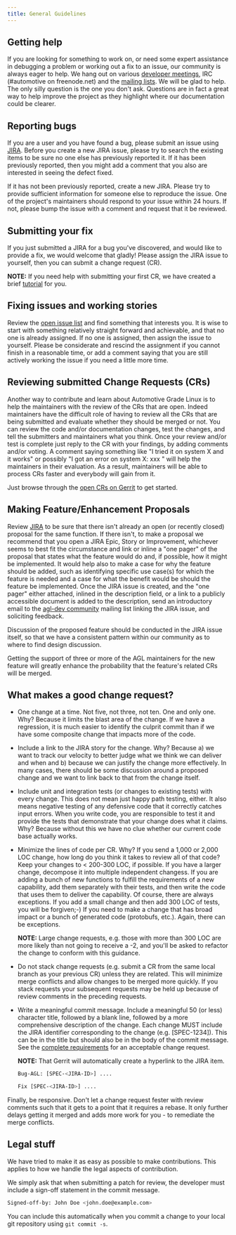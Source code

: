 ```yaml
---
title: General Guidelines
---
```


## Getting help

If you are looking for something to work on, or need some expert assistance in
debugging a problem or working out a fix to an issue, our community is always
eager to help. We hang out on various [developer
meetings](https://www.automotivelinux.org/developer-meetings/), IRC (#automotive
on freenode.net) and the [mailing
lists](https://lists.automotivelinux.org/g/agl-dev-community). We will be glad
to help. The only silly question is the one you don't ask. Questions are in fact
a great way to help improve the project as they highlight where our
documentation could be clearer.

## Reporting bugs

If you are a user and you have found a bug, please submit an issue using
[JIRA](https://jira.automotivelinux.org/). Before you create a new JIRA issue,
please try to search the existing items to be sure no one else has previously
reported it. If it has been previously reported, then you might add a comment
that you also are interested in seeing the defect fixed.

If it has not been previously reported, create a new JIRA. Please try to provide
sufficient information for someone else to reproduce the issue. One of the
project's maintainers should respond to your issue within 24 hours. If not,
please bump the issue with a comment and request that it be reviewed.

## Submitting your fix

If you just submitted a JIRA for a bug you've discovered, and would like to
provide a fix, we would welcome that gladly! Please assign the JIRA issue to
yourself, then you can submit a change request (CR).

**NOTE:** If you need help with submitting your first CR, we have created a
brief [tutorial](./4_Submitting_Changes.md) for you.

## Fixing issues and working stories

Review the [open issue list](https://jira.automotivelinux.org/issues/?filter=-5)
and find something that interests you. It is wise to start with something
relatively straight forward and achievable, and that no one is already assigned.
If no one is assigned, then assign the issue to yourself. Please be considerate
and rescind the assignment if you cannot finish in a reasonable time, or add a
comment saying that you are still actively working the issue if you need a
little more time.

## Reviewing submitted Change Requests (CRs)

Another way to contribute and learn about Automotive Grade Linux is to help the
maintainers with the review of the CRs that are open. Indeed maintainers have
the difficult role of having to review all the CRs that are being submitted and
evaluate whether they should be merged or not. You can review the code and/or
documentation changes, test the changes, and tell the submitters and maintainers
what you think. Once your review and/or test is complete just reply to the CR
with your findings, by adding comments and/or voting. A comment saying something
like "I tried it on system X and it works" or possibly "I got an error on system
X: xxx " will help the maintainers in their evaluation. As a result, maintainers
will be able to process CRs faster and everybody will gain from it.

Just browse through the [open CRs on
Gerrit](https://gerrit.automotivelinux.org/gerrit/q/status:open) to get started.

## Making Feature/Enhancement Proposals

Review [JIRA](https://jira.automotivelinux.org/) to be sure that there isn't
already an open (or recently closed) proposal for the same function. If there
isn't, to make a proposal we recommend that you open a JIRA Epic, Story or
Improvement, whichever seems to best fit the circumstance and link or inline a
"one pager" of the proposal that states what the feature would do and, if
possible, how it might be implemented. It would help also to make a case for why
the feature should be added, such as identifying specific use case(s) for which
the feature is needed and a case for what the benefit would be should the
feature be implemented. Once the JIRA issue is created, and the "one pager"
either attached, inlined in the description field, or a link to a publicly
accessible document is added to the description, send an introductory email to
the [agl-dev community](mailto:agl-dev-community@lists.automotivelinux.org)
mailing list linking the JIRA issue, and soliciting feedback.

Discussion of the proposed feature should be conducted in the JIRA issue itself,
so that we have a consistent pattern within our community as to where to find
design discussion.

Getting the support of three or more of the AGL maintainers for the new feature
will greatly enhance the probability that the feature's related CRs will be
merged.

## What makes a good change request?

-  One change at a time. Not five, not three, not ten. One and only one. Why?
   Because it limits the blast area of the change. If we have a regression, it
   is much easier to identify the culprit commit than if we have some composite
   change that impacts more of the code.

-  Include a link to the JIRA story for the change. Why? Because a) we want to
   track our velocity to better judge what we think we can deliver and when and
   b) because we can justify the change more effectively. In many cases, there
   should be some discussion around a proposed change and we want to link back
   to that from the change itself.

-  Include unit and integration tests (or changes to existing tests) with every
   change. This does not mean just happy path testing, either. It also means
   negative testing of any defensive code that it correctly catches input
   errors. When you write code, you are responsible to test it and provide the
   tests that demonstrate that your change does what it claims. Why? Because
   without this we have no clue whether our current code base actually works.

-  Minimize the lines of code per CR. Why? If you send a 1,000 or 2,000 LOC
   change, how long do you think it takes to review all of that code? Keep your
   changes to < 200-300 LOC, if possible. If you have a larger change, decompose
   it into multiple independent changess. If you are adding a bunch of new
   functions to fulfill the requirements of a new capability, add them
   separately with their tests, and then write the code that uses them to
   deliver the capability. Of course, there are always exceptions. If you add a
   small change and then add 300 LOC of tests, you will be forgiven;-) If you
   need to make a change that has broad impact or a bunch of generated code
   (protobufs, etc.). Again, there can be exceptions.

      **NOTE:** Large change requests, e.g. those with more than 300 LOC are
      more likely than not going to receive a -2, and you'll be asked to
      refactor the change to conform with this guidance.

-  Do not stack change requests (e.g. submit a CR from the same local branch as
   your previous CR) unless they are related. This will minimize merge conflicts
   and allow changes to be merged more quickly. If you stack requests your
   subsequent requests may be held up because of review comments in the
   preceding requests.

-  Write a meaningful commit message. Include a meaningful 50 (or less)
   character title, followed by a blank line, followed by a more comprehensive
   description of the change. Each change MUST include the JIRA identifier
   corresponding to the change (e.g. [SPEC-1234]). This can be in the title but
   should also be in the body of the commit message. See the [complete
   requirements](./4_Submitting_Changes.md) for an acceptable change request.

   **NOTE:** That Gerrit will automatically create a hyperlink to the JIRA item.

   ```sh
   Bug-AGL: [SPEC-<JIRA-ID>] ....

   Fix [SPEC-<JIRA-ID>] ....
   ```

Finally, be responsive. Don't let a change request fester with review comments
such that it gets to a point that it requires a rebase. It only further delays
getting it merged and adds more work for you - to remediate the merge conflicts.

## Legal stuff

We have tried to make it as easy as possible to make contributions. This applies
to how we handle the legal aspects of contribution.

We simply ask that when submitting a patch for review, the developer must
include a sign-off statement in the commit message.

```sh
Signed-off-by: John Doe <john.doe@example.com>
```

You can include this automatically when you commit a change to your local git
repository using ``git commit -s``.
